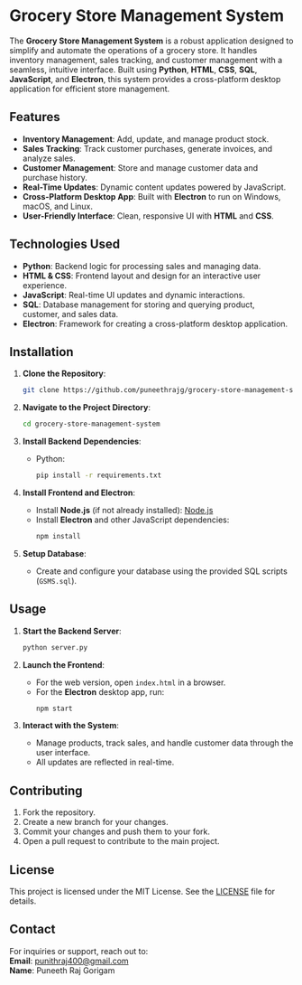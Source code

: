 # Grocery Store Management System

The **Grocery Store Management System** is a robust application designed to simplify and automate the operations of a grocery store. It handles inventory management, sales tracking, and customer management with a seamless, intuitive interface. Built using **Python**, **HTML**, **CSS**, **SQL**, **JavaScript**, and **Electron**, this system provides a cross-platform desktop application for efficient store management.

## Features

- **Inventory Management**: Add, update, and manage product stock.
- **Sales Tracking**: Track customer purchases, generate invoices, and analyze sales.
- **Customer Management**: Store and manage customer data and purchase history.
- **Real-Time Updates**: Dynamic content updates powered by JavaScript.
- **Cross-Platform Desktop App**: Built with **Electron** to run on Windows, macOS, and Linux.
- **User-Friendly Interface**: Clean, responsive UI with **HTML** and **CSS**.

## Technologies Used

- **Python**: Backend logic for processing sales and managing data.
- **HTML & CSS**: Frontend layout and design for an interactive user experience.
- **JavaScript**: Real-time UI updates and dynamic interactions.
- **SQL**: Database management for storing and querying product, customer, and sales data.
- **Electron**: Framework for creating a cross-platform desktop application.

## Installation

1. **Clone the Repository**:
   ```bash
   git clone https://github.com/puneethrajg/grocery-store-management-system.git
   ```

2. **Navigate to the Project Directory**:
   ```bash
   cd grocery-store-management-system
   ```

3. **Install Backend Dependencies**:
   - Python:
     ```bash
     pip install -r requirements.txt
     ```

4. **Install Frontend and Electron**:
   - Install **Node.js** (if not already installed): [Node.js](https://nodejs.org/)
   - Install **Electron** and other JavaScript dependencies:
     ```bash
     npm install
     ```

5. **Setup Database**:
   - Create and configure your database using the provided SQL scripts (`GSMS.sql`).

## Usage

1. **Start the Backend Server**:
   ```bash
   python server.py
   ```

2. **Launch the Frontend**:
   - For the web version, open `index.html` in a browser.
   - For the **Electron** desktop app, run:
     ```bash
     npm start
     ```

3. **Interact with the System**:
   - Manage products, track sales, and handle customer data through the user interface.
   - All updates are reflected in real-time.

## Contributing

1. Fork the repository.
2. Create a new branch for your changes.
3. Commit your changes and push them to your fork.
4. Open a pull request to contribute to the main project.

## License

This project is licensed under the MIT License. See the [LICENSE](LICENSE) file for details.

## Contact

For inquiries or support, reach out to:  
**Email**: [punithraj400@gmail.com](mailto:punithraj400@gmail.com)  
**Name**: Puneeth Raj Gorigam
